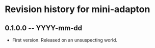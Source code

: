 # Revision history for mini-adapton

## 0.1.0.0 -- YYYY-mm-dd

* First version. Released on an unsuspecting world.
